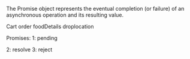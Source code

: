 <!-- Promise -->

The Promise object represents the eventual completion (or failure) of an asynchronous operation and its resulting value.


Cart
order
foodDetails
droplocation

Promises: 
1: pending

2: resolve
3: reject
